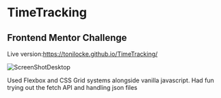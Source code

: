 # TimeTracking
## Frontend Mentor Challenge
 Live version:https://tonilocke.github.io/TimeTracking/


![ScreenShotDesktop](https://user-images.githubusercontent.com/62937987/138538248-471e8d77-f696-4b02-86e8-c72d1c7b3df0.png)



Used Flexbox and CSS Grid systems alongside vanilla javascript.
Had fun trying out the fetch API and handling json files
